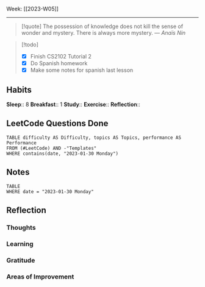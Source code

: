 Week: [[2023-W05]]
- - -
>[!quote]
> The possession of knowledge does not kill the sense of wonder and mystery. There is always more mystery.
> — <cite>Anaïs Nin</cite>

>[!todo]
>- [x] Finish CS2102 Tutorial 2
>- [x] Do Spanish homework
>- [x] Make some notes for spanish last lesson

## Habits
**Sleep**:: 8
**Breakfast**:: 1
**Study**:: 
**Exercise**:: 
**Reflection**:: 

## LeetCode Questions Done
```dataview
TABLE difficulty AS Difficulty, topics AS Topics, performance AS Performance
FROM (#LeetCode) AND -"Templates"
WHERE contains(date, "2023-01-30 Monday") 
```

## Notes
```dataview
TABLE
WHERE date = "2023-01-30 Monday"
```

## Reflection
### Thoughts 
### Learning 
### Gratitude
### Areas of Improvement
